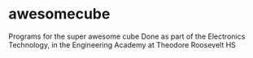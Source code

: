 # awesomecube
Programs for the super awesome cube
Done as part of the Electronics Technology, in the Engineering Academy at Theodore Roosevelt HS